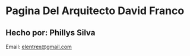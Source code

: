 <h1>Pagina Del Arquitecto David Franco</h1>

<h2>Hecho por: Phillys Silva</h2>

Email: elentrex@gmail.com